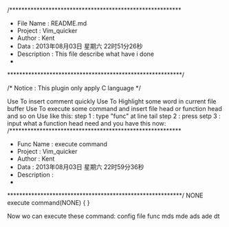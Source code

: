 /*********************************************************
*	File Name   : README.md
*	Project     : Vim_quicker
*	Author      : Kent
*	Data        : 2013年08月03日 星期六 22时51分26秒
*	Description : This file describe what have i done
*	              
**********************************************************/

/* Notice : This plugin only apply C language */

Use <C-J> To insert comment quickly
Use <C-L> To Highlight some word in current file buffer
Use <C-K> To execute some command and insert file head or function head and so on
		Use like this:
		step 1 : type "func" at line tail
		step 2 : press <C-K>
		setp 3 : input what a function head need
and you have this now:
/*********************************************************
*	Func Name   : execute command
*	Project     : Vim_quicker
*	Author      : Kent
*	Data        : 2013年08月03日 星期六 22时59分36秒
*	Description : 
*	              
**********************************************************/
NONE execute command(NONE)
{
}

Now wo can execute these command:
	config
	file
	func
	mds
	mde
	ads
	ade
	dt
